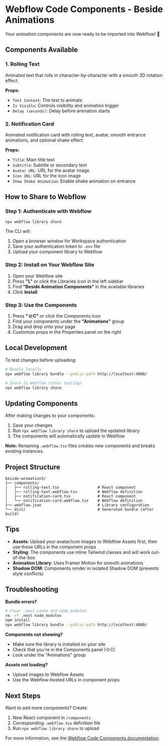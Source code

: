 # Webflow Code Components - Beside Animations

Your animation components are now ready to be imported into Webflow! 🎉

## Components Available

### 1. **Rolling Text**

Animated text that rolls in character-by-character with a smooth 3D rotation effect.

**Props:**

- `Text Content`: The text to animate
- `Is Visible`: Controls visibility and animation trigger
- `Delay (seconds)`: Delay before animation starts

### 2. **Notification Card**

Animated notification card with rolling text, avatar, smooth entrance animations, and optional shake effect.

**Props:**

- `Title`: Main title text
- `Subtitle`: Subtitle or secondary text
- `Avatar URL`: URL for the avatar image
- `Icon URL`: URL for the icon image
- `Show Shake Animation`: Enable shake animation on entrance

## How to Share to Webflow

### Step 1: Authenticate with Webflow

```bash
npx webflow library share
```

The CLI will:

1. Open a browser window for Workspace authentication
2. Save your authentication token to `.env` file
3. Upload your component library to Webflow

### Step 2: Install on Your Webflow Site

1. Open your Webflow site
2. Press **"L"** or click the Libraries icon in the left sidebar
3. Find **"Beside Animation Components"** in the available libraries
4. Click **Install**

### Step 3: Use the Components

1. Press **"⇧C"** or click the Components icon
2. Find your components under the **"Animations"** group
3. Drag and drop onto your page
4. Customize props in the Properties panel on the right

## Local Development

To test changes before uploading:

```bash
# Bundle locally
npx webflow library bundle --public-path http://localhost:4000/

# Share to Webflow (after testing)
npx webflow library share
```

## Updating Components

After making changes to your components:

1. Save your changes
2. Run `npx webflow library share` to upload the updated library
3. The components will automatically update in Webflow

**Note:** Renaming `.webflow.tsx` files creates new components and breaks existing instances.

## Project Structure

```
beside-animation3/
├── components/
│   ├── rolling-text.tsx                 # React component
│   ├── rolling-text.webflow.tsx         # Webflow definition
│   ├── notification-card.tsx            # React component
│   └── notification-card.webflow.tsx    # Webflow definition
├── webflow.json                         # Library configuration
└── dist/                                # Generated bundle (after build)
```

## Tips

- **Assets**: Upload your avatar/icon images to Webflow Assets first, then use those URLs in the component props
- **Styling**: The components use inline Tailwind classes and will work out-of-the-box
- **Animation Library**: Uses Framer Motion for smooth animations
- **Shadow DOM**: Components render in isolated Shadow DOM (prevents style conflicts)

## Troubleshooting

**Bundle errors?**

```bash
# Clear .next cache and node_modules
rm -rf .next node_modules
npm install
npx webflow library bundle --public-path http://localhost:4000/
```

**Components not showing?**

- Make sure the library is installed on your site
- Check that you're in the Components panel (⇧C)
- Look under the "Animations" group

**Assets not loading?**

- Upload images to Webflow Assets
- Use the Webflow-hosted URLs in component props

## Next Steps

Want to add more components? Create:

1. New React component in `/components`
2. Corresponding `.webflow.tsx` definition file
3. Run `npx webflow library share` to upload

For more information, see the [Webflow Code Components documentation](https://developers.webflow.com/code-components).
